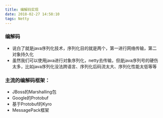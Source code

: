 ```yaml
---
title: 编解码实现
date: 2018-02-27 14:58:10
tags: Netty
---
```


### 编解码
* 说白了就是java序列化技术，序列化目的就是两个，第一进行网络传输，第二对象持久化
* 虽然我们可以使用java进行对象序列化，netty去传输，但是java序列号的硬伤太多，比如java序列化没法跨语言、序列化后码流太大、序列化性能太低等等
### 主流的编解码框架：
* JBoss的Marshalling包
* Google的Protobuf
* 基于Protobuf的Kyro
* MessagePack框架